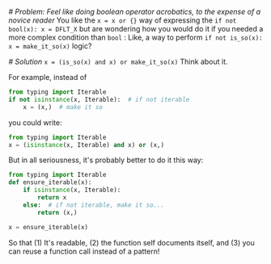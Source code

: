 *# Problem: Feel like doing boolean operator acrobatics, to the expense of a novice reader*
You like the `x = x or {}` way of expressing the `if not bool(x): x = DFLT_X` but are wondering how you would do it if you needed a more complex condition than `bool` : Like, a way to perform `if not is_so(x): x = make_it_so(x)` logic?

*# Solution*
`x = (is_so(x) and x) or make_it_so(x)`
Think about it.

For example, instead of
```python
from typing import Iterable
if not isinstance(x, Iterable):  # if not iterable
    x = (x,)  # make it so
```
you could write:
```python
from typing import Iterable
x = (isinstance(x, Iterable) and x) or (x,)
```
But in all seriousness, it's probably better to do it this way:

```python
from typing import Iterable
def ensure_iterable(x):
    if isinstance(x, Iterable): 
        return x
    else:  # if not iterable, make it so...
        return (x,)

x = ensure_iterable(x)
```
So that (1) It's readable, (2) the function self documents itself, and (3) you can reuse a function call instead of a pattern!